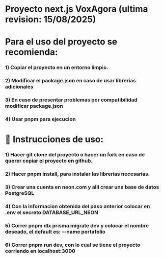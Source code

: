 # Proyecto next.js VoxAgora (ultima revision: 15/08/2025)

# Para el uso del proyecto se recomienda:

### 1) Copiar el proyecto en un entorno limpio.

### 2) Modificar el package.json en caso de usar librerias adicionales 

### 3) En caso de presentar problemas por compatibilidad modificar package.json 
   
### 4) Usar pnpm para ejecucion

# 📝 Instrucciones de uso:

### 1) Hacer git clone del proyecto o hacer un fork en caso de querer copiar el proyecto en github.

### 2) Hacer pnpm install, para instalar las librerias necesarias.
   
### 3) Crear una cuenta en neon.com y alli crear una base de datos PostgreSQL
  
### 4) Con la informacion obtenida del paso anterior colocar en .env el secreto DATABASE_URL_NEON
   
### 5) Correr pnpm dlx prisma migrate dev y colocar el nombre deseado, el default es: --name portafolio

### 6) Correr pnpm run dev, con lo cual se tiene el proyecto corriendo en localhost:3000

